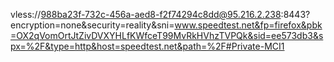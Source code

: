 

vless://988ba23f-732c-456a-aed8-f2f74294c8dd@95.216.2.238:8443?encryption=none&security=reality&sni=www.speedtest.net&fp=firefox&pbk=OX2qVomOrtJtZivDVXYHLfKWfceT99MvRkHVhzTVPQk&sid=ee573db3&spx=%2F&type=http&host=speedtest.net&path=%2F#Private-MCI1

